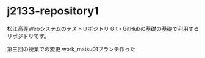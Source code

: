 # j2133-repository1
松江高専Webシステムのテストリポジトリ
Git・GitHubの基礎の基礎で利用するリポジトリです。

第三回の授業での変更
work_matsu01ブランチ作った